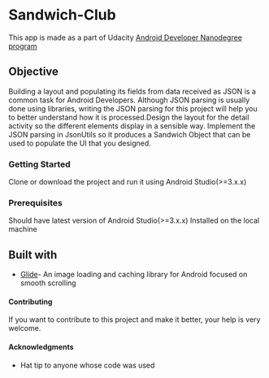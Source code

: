 # Sandwich-Club
This app is made as a part of Udacity [Android Developer Nanodegree program](https://www.udacity.com/course/android-developer-nanodegree-by-google--nd801)

## Objective

Building a layout and populating its fields from data received as JSON is a common task for Android Developers. Although JSON parsing is usually done using libraries, writing the JSON parsing for this project will help you to better understand how it is processed.Design the layout for the detail activity so the different elements display in a sensible way. Implement the JSON parsing in JsonUtils so it produces a Sandwich Object that can be used to populate the UI that you designed.



### Getting Started
Clone or download the project and run it using Android Studio(>=3.x.x)

### Prerequisites
Should have latest version of Android Studio(>=3.x.x) Installed on the local machine



## Built with

* [Glide](https://github.com/bumptech/glide)- An image loading and caching library for Android focused on smooth scrolling



#### Contributing

If you want to contribute to this project and make it better, your help is very welcome.


#### Acknowledgments

* Hat tip to anyone whose code was used


